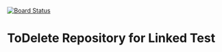 [![Board Status](https://dev.azure.com/antoniopassalacqua/1a561f7e-e209-4215-8f25-36cfbf251d02/1afc36a6-6901-4b07-b58e-bd2abcfc915d/_apis/work/boardbadge/9af2b6c9-9523-47a7-8d46-32f7794fb810)](https://dev.azure.com/antoniopassalacqua/1a561f7e-e209-4215-8f25-36cfbf251d02/_boards/board/t/1afc36a6-6901-4b07-b58e-bd2abcfc915d/Microsoft.RequirementCategory)

# ToDelete Repository for Linked Test
